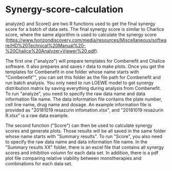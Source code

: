 # Synergy-score-calculation
analyze() and Score() are two R functions used to get the final synergy score for a batch of data sets. The final synergy score is similar to Charlice score, where the same algorithm is used to calculate the synergy score (https://www.horizondiscovery.com/media/resources/Miscellaneous/software/HD%20Technical%20Manual%20-%20Chalice%20Analyzer+Viewer%20.pdf).

The first one ("analyze") will prepare templates for Combenefit and Chalice software. It also prepares and saves r data to make plots. Once you get the templates for Combenefit in one folder whose name starts with "Combenefit"", you can set this folder as the file path for Combenefit and run batch analysis. You only need to run LOEWE model to get synergy distribution matrix by saving everything during analysis from Combenefit. To run "analyze", you need to specify the raw data name and data information file name. The data information file contains the plate number, cell line name, drug name and dosage. An example information file is provided as "20181019 resazurin infomation.xlsx", and "20181019 resazurin R.xlsx" is a raw data example.

The second function ("Score") can then be used to calculate synergy scores and generate plots. Those results will be all saved in the same folder whose name starts with "Summary results". To run "Score", you also need to specify the raw data name and data information file name. In the "Summary results XX" folder, there is an excel file that contains all synergy scores and inhibition volumn for each data set. In addition, there is a pdf plot file comparing relative viability between monotherapies and combinations for each data set.
